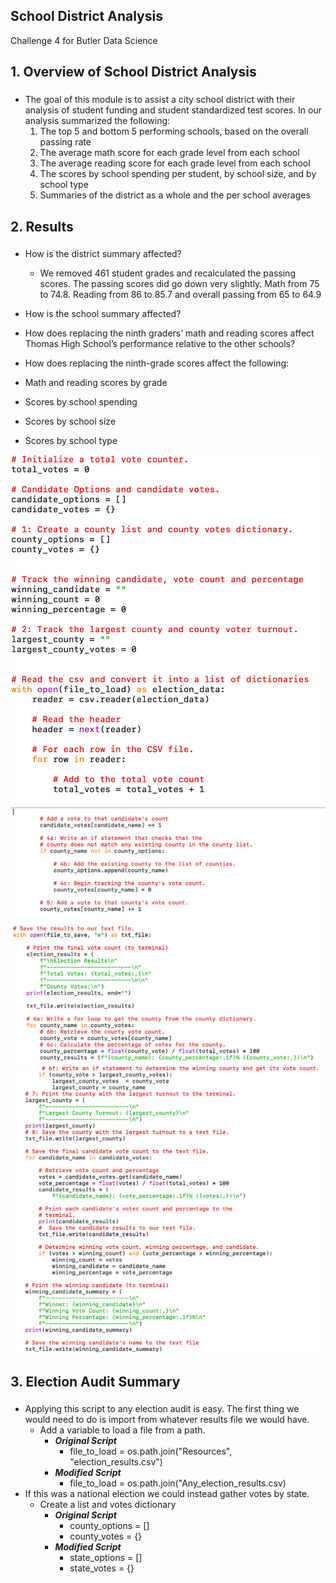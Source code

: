 ## School District Analysis
Challenge 4 for Butler Data Science

## 1. Overview of School District Analysis
### 
* The goal of this module is to assist a city school district with their analysis of student funding and student standardized test scores. In our analysis summarized the following:
	1. The top 5 and bottom 5 performing schools, based on the overall passing rate
	2. The average math score for each grade level from each school
	3. The average reading score for each grade level from each school
	4. The scores by school spending per student, by school size, and by school type
	5. Summaries of the district as a whole and the per school averages

## 2. Results
### 
* How is the district summary affected?
	- We removed 461 student grades and recalculated the passing scores. The passing scores did go down very slightly. Math from 75 to 74.8. Reading from 86 to 85.7 and overall passing from 65 to 64.9 


* How is the school summary affected?
* How does replacing the ninth graders’ math and reading scores affect Thomas High School’s performance relative to the other schools?
* How does replacing the ninth-grade scores affect the following:
* Math and reading scores by grade
* Scores by school spending
* Scores by school size
* Scores by school type

![Code Section 1](https://github.com/coxjack/PythonChallenge3/blob/main/Additional%20Supporting%20Images/code_pt_1.png)
![Code Section 2](https://github.com/coxjack/PythonChallenge3/blob/main/Additional%20Supporting%20Images/code_pt_2.png)
![Code Section 3](https://github.com/coxjack/PythonChallenge3/blob/main/Additional%20Supporting%20Images/code_pt_3.png)

## 3. Election Audit Summary
### 
* Applying this script to any election audit is easy. The first thing we would need to do is import from whatever results file we would have. 
	- Add a variable to load a file from a path.
	  - ***Original Script***
	    - file_to_load = os.path.join("Resources", "election_results.csv")
	  - ***Modified Script***
	    - file_to_load = os.path.join("Any_election_results.csv)
* If this was a national election we could instead gather votes by state.
	- Create a list and votes dictionary
	  - ***Original Script***
	    - county_options = []
	    - county_votes = {}
	  - ***Modified Script***
	    - state_options = []
	    - state_votes = {}
